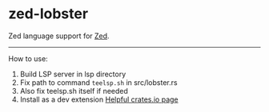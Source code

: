 # zed-lobster
Zed language support for [Zed](https://github.com/zed-industries/zed).

-------------------------------------------

How to use:
1. Build LSP server in lsp directory
2. Fix path to command `teelsp.sh` in src/lobster.rs
3. Also fix teelsp.sh itself if needed
4. Install as a dev extension [Helpful crates.io page](https://crates.io/crates/zed_extension_api)


